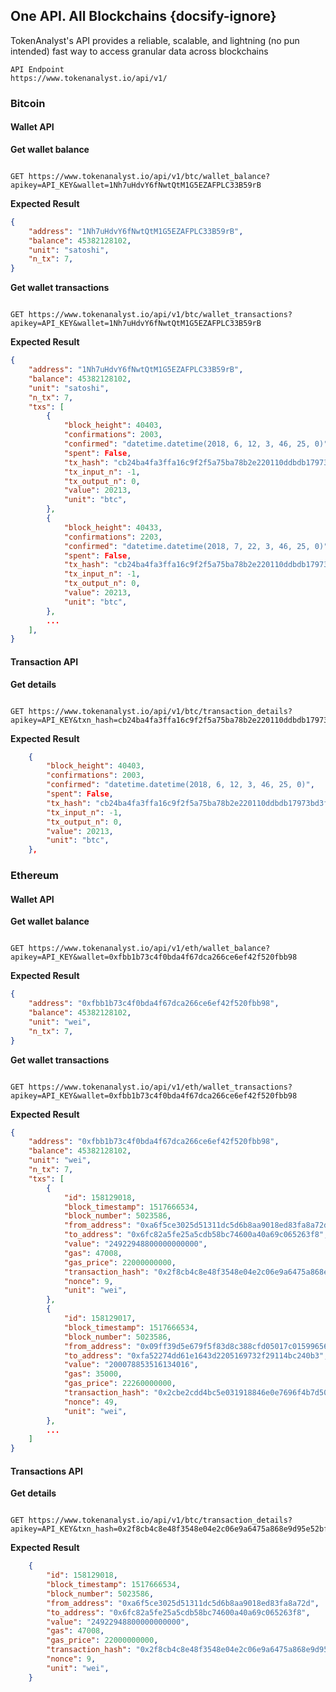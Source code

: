 ## One API. All Blockchains {docsify-ignore}

TokenAnalyst's API provides a reliable, scalable, and lightning (no pun intended) fast way to access granular data across blockchains

```marked
API Endpoint
https://www.tokenanalyst.io/api/v1/
```

### Bitcoin

#### Wallet API

**Get wallet balance**
```marked

GET https://www.tokenanalyst.io/api/v1/btc/wallet_balance?apikey=API_KEY&wallet=1Nh7uHdvY6fNwtQtM1G5EZAFPLC33B59rB
```

**Expected Result**

```json
{
    "address": "1Nh7uHdvY6fNwtQtM1G5EZAFPLC33B59rB", 
    "balance": 45382128102, 
    "unit": "satoshi", 
    "n_tx": 7, 
}
```

**Get wallet transactions**
```marked

GET https://www.tokenanalyst.io/api/v1/btc/wallet_transactions?apikey=API_KEY&wallet=1Nh7uHdvY6fNwtQtM1G5EZAFPLC33B59rB
```

**Expected Result**

```json
{
    "address": "1Nh7uHdvY6fNwtQtM1G5EZAFPLC33B59rB", 
    "balance": 45382128102, 
    "unit": "satoshi",
    "n_tx": 7, 
    "txs": [
        {
            "block_height": 40403, 
            "confirmations": 2003, 
            "confirmed": "datetime.datetime(2018, 6, 12, 3, 46, 25, 0)", 
            "spent": False, 
            "tx_hash": "cb24ba4fa3ffa16c9f2f5a75ba78b2e220110ddbdb17973bd3f8ab8f0b1c0241", 
            "tx_input_n": -1, 
            "tx_output_n": 0, 
            "value": 20213,
            "unit": "btc",
        }, 
        {
            "block_height": 40433, 
            "confirmations": 2203, 
            "confirmed": "datetime.datetime(2018, 7, 22, 3, 46, 25, 0)", 
            "spent": False, 
            "tx_hash": "cb24ba4fa3ffa16c9f2f5a75ba78b2e220110ddbdb17973bd3f8ab8f0b1c0241", 
            "tx_input_n": -1, 
            "tx_output_n": 0, 
            "value": 20213,
            "unit": "btc",
        }, 
        ...
    ],
}
```
#### Transaction API

**Get details**
```marked

GET https://www.tokenanalyst.io/api/v1/btc/transaction_details?apikey=API_KEY&txn_hash=cb24ba4fa3ffa16c9f2f5a75ba78b2e220110ddbdb17973bd3f8ab8f0b1c0241
```

**Expected Result**

```json
    {
        "block_height": 40403, 
        "confirmations": 2003, 
        "confirmed": "datetime.datetime(2018, 6, 12, 3, 46, 25, 0)", 
        "spent": False, 
        "tx_hash": "cb24ba4fa3ffa16c9f2f5a75ba78b2e220110ddbdb17973bd3f8ab8f0b1c0241", 
        "tx_input_n": -1, 
        "tx_output_n": 0, 
        "value": 20213,
        "unit": "btc",
    },
```


### Ethereum


#### Wallet API

**Get wallet balance**
```marked

GET https://www.tokenanalyst.io/api/v1/eth/wallet_balance?apikey=API_KEY&wallet=0xfbb1b73c4f0bda4f67dca266ce6ef42f520fbb98
```

**Expected Result**

```json
{
    "address": "0xfbb1b73c4f0bda4f67dca266ce6ef42f520fbb98", 
    "balance": 45382128102, 
    "unit": "wei", 
    "n_tx": 7, 
}
```

**Get wallet transactions**
```marked

GET https://www.tokenanalyst.io/api/v1/eth/wallet_transactions?apikey=API_KEY&wallet=0xfbb1b73c4f0bda4f67dca266ce6ef42f520fbb98
```

**Expected Result**

```json
{
    "address": "0xfbb1b73c4f0bda4f67dca266ce6ef42f520fbb98", 
    "balance": 45382128102, 
    "unit": "wei", 
    "n_tx": 7,
    "txs": [
    	{
	        "id": 158129018,
	        "block_timestamp": 1517666534,
	        "block_number": 5023586,
	        "from_address": "0xa6f5ce3025d51311dc5d6b8aa9018ed83fa8a72d",
	        "to_address": "0x6fc82a5fe25a5cdb58bc74600a40a69c065263f8",
	        "value": "24922948800000000000",
	        "gas": 47008,
	        "gas_price": 22000000000,
	        "transaction_hash": "0x2f8cb4c8e48f3548e04e2c06e9a6475a868e9d95e52bfc49cac5850f1bb8d5e1",
	        "nonce": 9,
	        "unit": "wei", 
    	},
    	{
	        "id": 158129017,
	        "block_timestamp": 1517666534,
	        "block_number": 5023586,
	        "from_address": "0x09ff39d5e679f5f83d8c388cfd05017c01599656",
	        "to_address": "0xfa52274dd61e1643d2205169732f29114bc240b3",
	        "value": "200078853516134016",
	        "gas": 35000,
	        "gas_price": 22260000000,
	        "transaction_hash": "0x2cbe2cdd4bc5e031918846e0e7696f4b7d504a90dabfac586eba00b1bcdae20b",
	        "nonce": 49,
	        "unit": "wei", 
    	},
    	...
	]
}
```
#### Transactions API

**Get details**
```marked

GET https://www.tokenanalyst.io/api/v1/btc/transaction_details?apikey=API_KEY&txn_hash=0x2f8cb4c8e48f3548e04e2c06e9a6475a868e9d95e52bfc49cac5850f1bb8d5e1
```

**Expected Result**

```json
    {
        "id": 158129018,
        "block_timestamp": 1517666534,
        "block_number": 5023586,
        "from_address": "0xa6f5ce3025d51311dc5d6b8aa9018ed83fa8a72d",
        "to_address": "0x6fc82a5fe25a5cdb58bc74600a40a69c065263f8",
        "value": "24922948800000000000",
        "gas": 47008,
        "gas_price": 22000000000,
        "transaction_hash": "0x2f8cb4c8e48f3548e04e2c06e9a6475a868e9d95e52bfc49cac5850f1bb8d5e1",
        "nonce": 9,
        "unit": "wei", 
    }
```